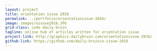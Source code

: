 ```yaml
---
layout: project
title: orientation issue 2016
permalink: ../portfolio/orientationissue-2016/
image: images/oissue2016.JPG
grid-class: code daily-bruin
tagline: online hub of articles written for orientation issue
project-link: http://graphics.dailybruin.com/orientationissue-2016/
github-link: https://github.com/daily-bruin/o-issue-2016
---
```



